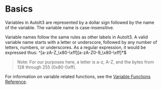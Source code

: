 # Basics

Variables in AutoIt3 are represented by a dollar sign followed by the name of the variable. The variable name is case-insensitive.

Variable names follow the same rules as other labels in AutoIt3. A valid variable name starts with a letter or underscore, followed by any number of letters, numbers, or underscores. As a regular expression, it would be expressed thus: ^[a-zA-Z_\x80-\xff][a-zA-Z0-9_\x80-\xff]*$

> Note: For our purposes here, a letter is a-z, A-Z, and the bytes from 128 through 255 (0x80-0xff).

For information on variable related functions, see the [Variable Functions Reference]().

